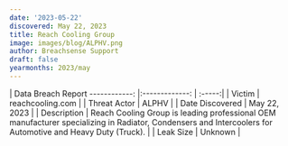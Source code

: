 ```yaml
---
date: '2023-05-22'
discovered: May 22, 2023
title: Reach Cooling Group
image: images/blog/ALPHV.png
author: Breachsense Support
draft: false
yearmonths: 2023/may
---
```



| Data Breach Report
------------:     |:-------------:    | :-----:|
| Victim      | reachcooling.com      | 
| Threat Actor      | ALPHV      | 
| Date Discovered      | May 22, 2023      | 
| Description      | Reach Cooling Group is leading professional OEM manufacturer specializing in Radiator, Condensers and Intercoolers for Automotive and Heavy Duty (Truck).      | 
| Leak Size      | Unknown      | 

